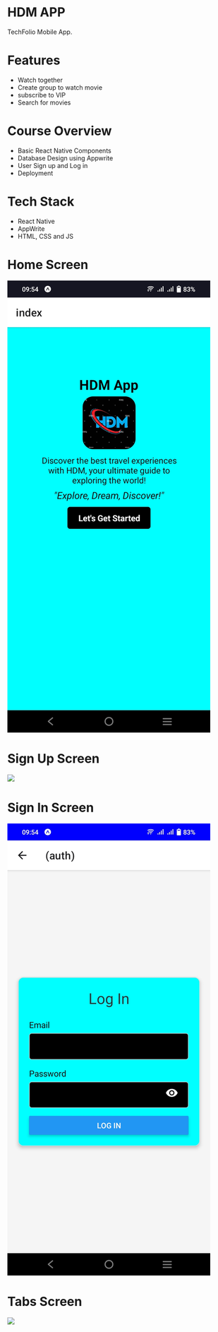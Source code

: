 # HDM APP
TechFolio Mobile App.

# Features
* Watch together
* Create group to watch movie
* subscribe to VIP
* Search for movies

# Course Overview
* Basic React Native Components
* Database Design using Appwrite
* User Sign up and Log in
* Deployment

# Tech Stack
* React Native
* AppWrite
* HTML, CSS and JS

# Home Screen
<img src="onboarding.jpg">  

# Sign Up Screen
<img src="assets/images/signup.png">  

# Sign In Screen
<img src="login.jpg">  

# Tabs Screen
<img src="assets/images/tabs.png">  
